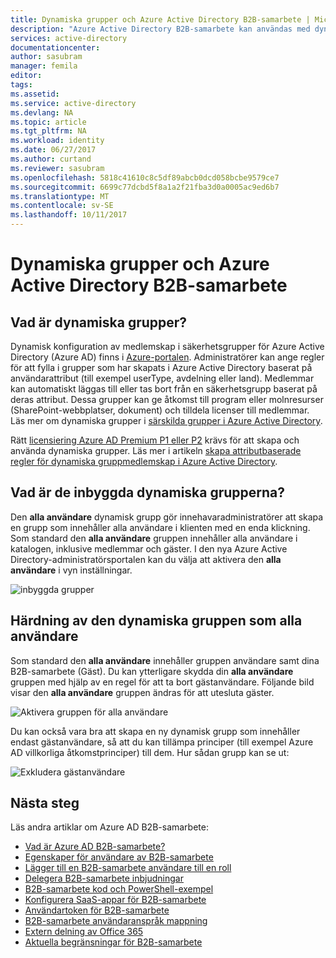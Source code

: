 ```yaml
---
title: Dynamiska grupper och Azure Active Directory B2B-samarbete | Microsoft Docs
description: "Azure Active Directory B2B-samarbete kan användas med dynamiska grupper i Azure AD"
services: active-directory
documentationcenter: 
author: sasubram
manager: femila
editor: 
tags: 
ms.assetid: 
ms.service: active-directory
ms.devlang: NA
ms.topic: article
ms.tgt_pltfrm: NA
ms.workload: identity
ms.date: 06/27/2017
ms.author: curtand
ms.reviewer: sasubram
ms.openlocfilehash: 5818c41610c8c5df89abcb0dcd058bcbe9579ce7
ms.sourcegitcommit: 6699c77dcbd5f8a1a2f21fba3d0a0005ac9ed6b7
ms.translationtype: MT
ms.contentlocale: sv-SE
ms.lasthandoff: 10/11/2017
---
```

# <a name="dynamic-groups-and-azure-active-directory-b2b-collaboration"></a>Dynamiska grupper och Azure Active Directory B2B-samarbete

## <a name="what-are-dynamic-groups"></a>Vad är dynamiska grupper?
Dynamisk konfiguration av medlemskap i säkerhetsgrupper för Azure Active Directory (Azure AD) finns i [Azure-portalen](https://portal.azure.com). Administratörer kan ange regler för att fylla i grupper som har skapats i Azure Active Directory baserat på användarattribut (till exempel userType, avdelning eller land). Medlemmar kan automatiskt läggas till eller tas bort från en säkerhetsgrupp baserat på deras attribut. Dessa grupper kan ge åtkomst till program eller molnresurser (SharePoint-webbplatser, dokument) och tilldela licenser till medlemmar. Läs mer om dynamiska grupper i [särskilda grupper i Azure Active Directory](active-directory-accessmanagement-dedicated-groups.md).

Rätt [licensiering Azure AD Premium P1 eller P2](https://azure.microsoft.com/pricing/details/active-directory/) krävs för att skapa och använda dynamiska grupper. Läs mer i artikeln [skapa attributbaserade regler för dynamiska gruppmedlemskap i Azure Active Directory](active-directory-groups-dynamic-membership-azure-portal.md).

## <a name="what-are-the-built-in-dynamic-groups"></a>Vad är de inbyggda dynamiska grupperna?
Den **alla användare** dynamisk grupp gör innehavaradministratörer att skapa en grupp som innehåller alla användare i klienten med en enda klickning. Som standard den **alla användare** gruppen innehåller alla användare i katalogen, inklusive medlemmar och gäster.
I den nya Azure Active Directory-administratörsportalen kan du välja att aktivera den **alla användare** i vyn inställningar.

![inbyggda grupper](media/active-directory-b2b-dynamic-groups/built-in-groups.png)

## <a name="hardening-the-all-users-dynamic-group"></a>Härdning av den dynamiska gruppen som alla användare
Som standard den **alla användare** innehåller gruppen användare samt dina B2B-samarbete (Gäst). Du kan ytterligare skydda din **alla användare** gruppen med hjälp av en regel för att ta bort gästanvändare. Följande bild visar den **alla användare** gruppen ändras för att utesluta gäster.

![Aktivera gruppen för alla användare](media/active-directory-b2b-dynamic-groups/enable-all-users-group.png)

Du kan också vara bra att skapa en ny dynamisk grupp som innehåller endast gästanvändare, så att du kan tillämpa principer (till exempel Azure AD villkorliga åtkomstprinciper) till dem.
Hur sådan grupp kan se ut:

![Exkludera gästanvändare](media/active-directory-b2b-dynamic-groups/exclude-guest-users.png)

## <a name="next-steps"></a>Nästa steg

Läs andra artiklar om Azure AD B2B-samarbete:

* [Vad är Azure AD B2B-samarbete?](active-directory-b2b-what-is-azure-ad-b2b.md)
* [Egenskaper för användare av B2B-samarbete](active-directory-b2b-user-properties.md)
* [Lägger till en B2B-samarbete användare till en roll](active-directory-b2b-add-guest-to-role.md)
* [Delegera B2B-samarbete inbjudningar](active-directory-b2b-delegate-invitations.md)
* [B2B-samarbete kod och PowerShell-exempel](active-directory-b2b-code-samples.md)
* [Konfigurera SaaS-appar för B2B-samarbete](active-directory-b2b-configure-saas-apps.md)
* [Användartoken för B2B-samarbete](active-directory-b2b-user-token.md)
* [B2B-samarbete användaranspråk mappning](active-directory-b2b-claims-mapping.md)
* [Extern delning av Office 365](active-directory-b2b-o365-external-user.md)
* [Aktuella begränsningar för B2B-samarbete](active-directory-b2b-current-limitations.md)
